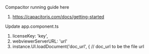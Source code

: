 Compacitor running guide here 
1. https://capacitorjs.com/docs/getting-started

Update app.component.ts

1. licenseKey: 'key',
2. webviewerServerURL: 'url'
3. instance.UI.loadDocument('doc_url', {  // doc_url to be the file url


